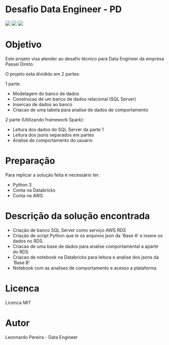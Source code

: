 # Desafio Data Engineer - PD

<img src="https://img.shields.io/apm/l/vim-mode"/> <img src="https://img.shields.io/badge/Challenge-PasseiDireto-green"/> <img src="https://img.shields.io/badge/DataEngineer-ETL-brightgreen"/>

# Objetivo
Este projeto visa atender ao desafio técnico para Data Engineer da empresa Passei Direto.

O projeto esta dividido em 2 partes:

1 parte:
- Modelagem do banco de dados
- Construcao de um banco de dados relacional (SQL Server)
- Insercao de dados ao banco
- Criacao de uma tabela para analise de dados de comportamento

2 parte (Utilizando framework Spark):
- Leitura dos dados do SQL Server da parte 1
- Leitura dos jsons separados em partes
- Analise de comportamento do usuario

# Preparação

Para replicar a solução feita é necessário ter:
- Python 3
- Conta na Databricks
- Conta na AWS

# Descrição da solução encontrada
- Criação de banco SQL Server como serviço AWS RDS
- Criação de script Python que le os arquivos json da 'Base A' e insere os dados no RDS.
- Criacao de uma base de dados para analise comportamental a apartir do RDS
- Criacao de notebook na Databricks para leitura e analise dos jsons da 'Base B'
- Notebook com as analises de comportamento e acesso a plataforma

# Licenca
Licenca MIT

# Autor
Leonnardo Pereira - Data Engineer
